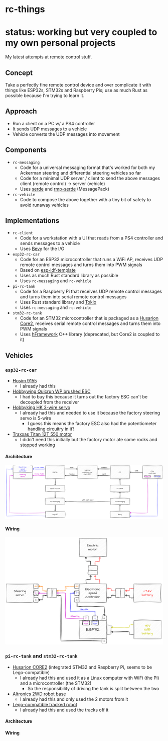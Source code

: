 # rc-things

# status: working but very coupled to my own personal projects

My latest attempts at remote control stuff.

## Concept

Take a perfectly fine remote control device and over complicate it with things like ESP32s, STM32s and Raspberry Pis;
use as much Rust as possible because I'm trying to learn it.

## Approach

-   Run a client on a PC w/ a PS4 controller
-   It sends UDP messages to a vehicle
-   Vehicle converts the UDP messages into movement

## Components

-   `rc-messaging`
    -   Code for a universal messaging format that's worked for both my Ackerman steering and differential steering
        vehicles so far
    -   Code for a minimal UDP server / client to send the above messages client (remote control) -> server (vehicle)
    -   Uses [serde](https://crates.io/crates/serde) and [rmp-serde](https://crates.io/crates/rmp-serde) (MessagePack)
-   `rc-vehicle`
    -   Code to compose the above together with a tiny bit of safety to avoid runaway vehicles

## Implementations

-   `rc-client`
    -   Code for a workstation with a UI that reads from a PS4 controller and sends messages to a vehicle
    -   Uses [Bevy](https://bevyengine.org/) for the I/O
-   `esp32-rc-car`
    -   Code for an ESP32 microcontroller that runs a WiFi AP, receives UDP remote control messages and turns them into
        PWM signals
    -   Based on [esp-idf-template](https://github.com/esp-rs/esp-idf-template)
    -   Uses as much Rust standard library as possible
    -   Uses `rc-messaging` and `rc-vehicle`
-   `pi-rc-tank`
    -   Code for a Raspberry Pi that receives UDP remote control messages and turns them into serial remote control
        messages
    -   Uses Rust standard library and [Tokio](https://tokio.rs/)
    -   Uses `rc-messaging` and `rc-vehicle`
-   `stm32-rc-tank`
    -   Code for an STM32 microcontroller that is packaged as a [Husarion Core2](https://husarion.com/manuals/core2/),
        receives serial remote control messages and turns them into PWM signals
    -   Uses [hFramework](https://github.com/husarion/hFramework) C++ library (deprecated, but Core2 is coupled to it)

## Vehicles

### `esp32-rc-car`

-   [Hosim 9155](https://www.hosim.com/products/9155-blue)
    -   I already had this
-   [Hobbywing Quicrun WP brushed ESC](https://www.hobbywingdirect.com/products/quicrun-1080-esc-g2)
    -   I had to buy this because it turns out the factory ESC can't be decoupled from the receiver
-   [Hobbyking HK 3-wire servo](https://hobbyking.com/en_us/hobbykingtm-hk15178-analog-servo-1-4kg-0-09sec-10g.html)
    -   I already had this and needed to use it because the factory steering servo is 5-wire
        -   I guess this means the factory ESC also had the potentiometer handling circuitry in it?
-   [Traxxas Titan 12T 550 motor](https://traxxas.com/products/parts/motors/titan12T)
    -   I didn't need this initially but the factory motor ate some rocks and stopped working

#### Architecture

![esp32-rc-car-architecture.png](esp32-rc-car-architecture.png)

#### Wiring

![esp32-rc-car-wiring.png](esp32-rc-car-wiring.png)

### `pi-rc-tank` and `stm32-rc-tank`

-   [Husarion CORE2](https://husarion.com/manuals/core2/) (integrated STM32 and Raspberry Pi, seems to be Lego-compatible)
    -   I already had this and used it as a Linux computer with WiFi (the Pi) and a microcontroller (the STM32)
        -   So the responsibility of driving the tank is split between the two
-   [Altronics 2WD robot base](https://www.altronics.com.au/p/k1090-2wd-motorised-robot-building-base-kit/)
    -   I already had this and only used the 2 motors from it
-   [Lego-compatible tracked robot](https://www.amazon.com.au/Control-Tracked-Building-Educational-Learning/dp/B09CTT9F8N/)
    -   I already had this and used the tracks off it

#### Architecture

#### Wiring
